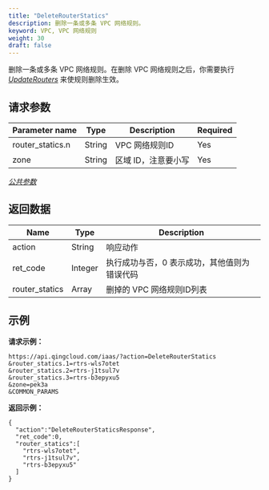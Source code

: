 ```yaml
---
title: "DeleteRouterStatics"
description: 删除一条或多条 VPC 网络规则。
keyword: VPC, VPC 网络规则
weight: 30
draft: false
---
```


删除一条或多条 VPC 网络规则。在删除 VPC 网络规则之后，你需要执行 [_UpdateRouters_](../update_routers/) 来使规则删除生效。

## 请求参数

| Parameter name | Type | Description | Required |
| --- | --- | --- | --- |
| router_statics.n | String |  VPC 网络规则ID | Yes |
| zone | String | 区域 ID，注意要小写 | Yes |

[_公共参数_](../../get_api/parameters/)

## 返回数据

| Name | Type | Description |
| --- | --- | --- |
| action | String | 响应动作 |
| ret_code | Integer | 执行成功与否，0 表示成功，其他值则为错误代码 |
| router_statics | Array | 删掉的 VPC 网络规则ID列表 |

## 示例

**请求示例：**

```
https://api.qingcloud.com/iaas/?action=DeleteRouterStatics
&router_statics.1=rtrs-wls7otet
&router_statics.2=rtrs-j1tsul7v
&router_statics.3=rtrs-b3epyxu5
&zone=pek3a
&COMMON_PARAMS
```

**返回示例：**

```
{
  "action":"DeleteRouterStaticsResponse",
  "ret_code":0,
  "router_statics":[
    "rtrs-wls7otet",
    "rtrs-j1tsul7v",
    "rtrs-b3epyxu5"
  ]
}
```

